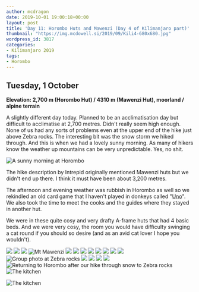 ```yaml
---
author: mcdragon
date: 2019-10-01 19:00:18+00:00
layout: post
title: 'Day 11: Horombo Huts and Mawenzi (Day 4 of Kilimanjaro part)'
thumbnail: "https://img.mcdowell.si/2019/09/Kili4-680x680.jpg"
wordpress_id: 3817
categories:
- Kilimanjaro 2019
tags:
- Horombo
---
```

## Tuesday, 1 October
**Elevation: 2,700 m (Horombo Hut) / 4310 m (Mawenzi Hut), moorland / alpine terrain**

A slightly different day today. Planned to be an acclimatisation day but difficult to acclimatise at 2,700 metres. Didn't really seem high enough. None of us had any sorts of problems even at the upper end of the hike just above Zebra rocks. The interesting bit was the snow storm we hiked through. And this is when we had a lovely sunny morning. As many of hikers know the weather up mountains can be very unpredictable. Yes, no shit. 

![A sunny morning at Horombo](https://img.mcdowell.si/2019/10/2019-10-01-08.48.35.resized.jpg "A sunny morning at Horombo")

The hike description by Intrepid originally mentioned Mawenzi huts but we didn't end up there. I think it must have been about 3,200 metres. 

The afternoon and evening weather was rubbish in Horombo as well so we rekindled an old card game that I haven't played in donkeys called "[Uno](https://en.wikipedia.org/wiki/Uno_(card_game))". We also took the time to meet the cooks and the guides where they stayed in another hut. 

We were in these quite cosy and very drafty A-frame huts that had 4 basic beds. And we were very cosy, the room you would have difficulty swinging a cat round if you should so desire (and as an avid cat lover I hope you wouldn't).

![](https://img.mcdowell.si/2019/10/2019-10-01-08.48.21.resized.jpg)
![](https://img.mcdowell.si/2019/10/2019-10-01-08.48.29.resized.jpg)
![](https://img.mcdowell.si/2019/10/2019-10-01-08.48.35.resized.jpg)
![Mt Mawenzi](https://img.mcdowell.si/2019/10/2019-10-01-09.05.19.resized.jpg "Mt Mawenzi")
![](https://img.mcdowell.si/2019/10/2019-10-01-09.49.50.resized.jpg)
![](https://img.mcdowell.si/2019/10/2019-10-01-10.11.31.resized.jpg)
![](https://img.mcdowell.si/2019/10/2019-10-01-10.15.52.resized.jpg)
![](https://img.mcdowell.si/2019/10/2019-10-01-10.16.10.resized.jpg)
![](https://img.mcdowell.si/2019/10/2019-10-01-10.16.20.resized.jpg)
![](https://img.mcdowell.si/2019/10/2019-10-01-10.16.34.resized.jpg)
![](https://img.mcdowell.si/2019/10/2019-10-01-10.17.14.resized.jpg)
![](https://img.mcdowell.si/2019/10/2019-10-01-10.17.29.resized.jpg)
![Group photo at Zebra rocks](https://img.mcdowell.si/2019/10/2019-10-01-10.24.34.resized.jpg "Group photo at Zebra rocks")
![](https://img.mcdowell.si/2019/10/2019-10-01-10.26.01.resized.jpg)
![](https://img.mcdowell.si/2019/10/2019-10-01-10.48.34.resized.jpg)
![](https://img.mcdowell.si/2019/10/2019-10-01-10.51.22.resized.jpg)
![](https://img.mcdowell.si/2019/10/2019-10-01-10.58.37.resized.jpg)
![Returning to Horombo after our hike through snow to Zebra rocks](https://img.mcdowell.si/2019/10/2019-10-01-12.08.38.resized.jpg "Returning to Horombo after our hike through snow to Zebra rocks")
![The kitchen](https://img.mcdowell.si/2019/10/2019-10-01-17.16.46.resized.jpg "The kitchen")

![The kitchen](https://img.mcdowell.si/2019/10/2019-10-01-17.20.50.resized.jpg "The kitchen")
